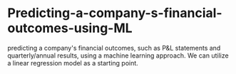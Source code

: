 # Predicting-a-company-s-financial-outcomes-using-ML
predicting a company's financial outcomes, such as P&amp;L statements and quarterly/annual results, using a machine learning approach. We can utilize a linear regression model as a starting point.
